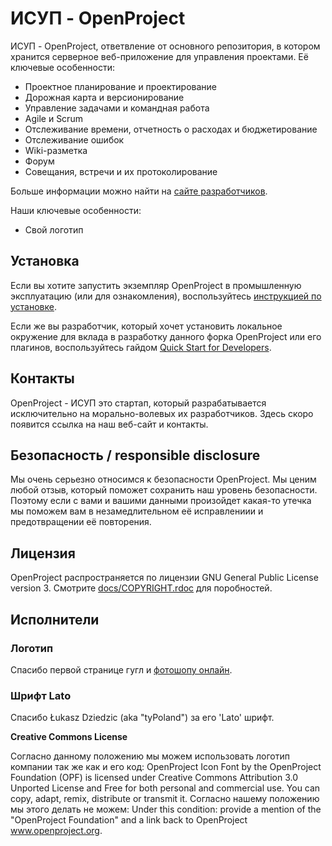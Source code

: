# ИСУП - OpenProject

ИСУП - OpenProject, ответвление от основного репозитория, в котором хранится серверное веб-приложение для управления проектами. Её ключевые особенности:

* Проектное планирование и проектирование
* Дорожная карта и версионирование
* Управление задачами и командная работа
* Agile и Scrum
* Отслеживание времени, отчетность о расходах и бюджетирование
* Отслеживание ошибок
* Wiki-разметка
* Форум
* Совещания, встречи и их протоколирование

Больше информации можно найти на [сайте разработчиков](https://www.openproject.org).

Наши ключевые особенности:

* Свой логотип

## Установка

Если вы хотите запустить экземпляр OpenProject в промышленную эксплуатацию (или для ознакомления), воспользуйтесь [инструкцией по установке](https://www.openproject.org/download-and-installation/).

Если же вы разработчик, который хочет установить локальное окружение для вклада в разработку данного форка OpenProject или его плагинов, воспользуйтесь гайдом [Quick Start for Developers](https://www.openproject.org/development/setting-up-development-environment/).

## Контакты

OpenProject - ИСУП это стартап, который разрабатывается исключительно на морально-волевых их разработчиков.
Здесь скоро появится ссылка на наш веб-сайт и контакты.

## Безопасность / responsible disclosure

Мы очень серьезно относимся к безопасности OpenProject. Мы ценим любой отзыв, который поможет сохранить наш уровень безопасности. Поэтому если с вами и вашими данными произойдет какая-то утечка мы поможем вам в незамедлительном её исправлениии и предотвращении её повторения.

## Лицензия

OpenProject распространяется по лицензии GNU General Public License version 3.
Смотрите [docs/COPYRIGHT.rdoc](docs/COPYRIGHT.rdoc) для поробностей.

## Исполнители

### Логотип

Спасибо первой странице гугл и [фотошопу онлайн](https://online-fotoshop.ru/).

### Шрифт Lato

Спасибо Łukasz Dziedzic (aka "tyPoland") за его 'Lato' шрифт.

**Creative Commons License**

Согласно данному положению мы можем использовать логотип компании так же как и его код: 
OpenProject Icon Font by the OpenProject Foundation (OPF) is licensed under Creative Commons Attribution 3.0 Unported License
and Free for both personal and commercial use. You can copy, adapt, remix, distribute or transmit it.
Согласно нашему положению мы этого делать не можем:
Under this condition: provide a mention of the "OpenProject Foundation" and a link back to OpenProject www.openproject.org.
